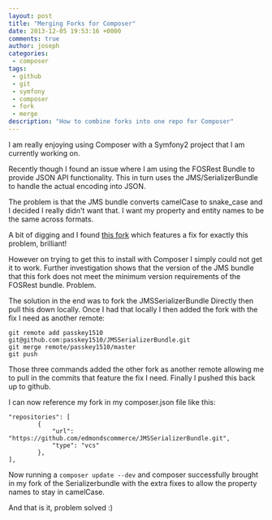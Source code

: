```yaml
---
layout: post
title: "Merging Forks for Composer"
date: 2013-12-05 19:53:16 +0000
comments: true
author: joseph
categories: 
 - composer
tags: 
 - github
 - git
 - symfony
 - composer
 - fork
 - merge
description: "How to combine forks into one repo for Composer"
---
```


I am really enjoying using Composer with a Symfony2 project that I am currently working on.

Recently though I found an issue where I am using the FOSRest Bundle to provide JSON API functionality. This in turn uses the
JMS/SerializerBundle to handle the actual encoding into JSON.

The problem is that the JMS bundle converts camelCase to snake_case and I decided I really didn't want that. I want my property and entity names to be the same across formats.

A bit of digging and I found [this fork](https://github.com/passkey1510/JMSSerializerBundle) which features a fix for exactly this problem, brilliant!

However on trying to get this to install with Composer I simply could not get it to work. Further investigation shows that the version of the JMS bundle that this fork does not meet
the minimum version requirements of the FOSRest bundle. Problem.

The solution in the end was to fork the JMSSerializerBundle Directly then pull this down locally. Once I had that locally I then added the fork with the fix I need as another remote:

```
git remote add passkey1510 git@github.com:passkey1510/JMSSerializerBundle.git
git merge remote/passkey1510/master
git push
```

Those three commands added the other fork as another remote allowing me to pull in the commits that feature the fix I need. Finally I pushed this back up to github.

I can now reference my fork in my composer.json file like this:

```
"repositories": [
        {
            "url": "https://github.com/edmondscommerce/JMSSerializerBundle.git",
            "type": "vcs"
        },
],
```

Now running a ``composer update --dev`` and composer successfully brought in my fork of the Serializerbundle with the extra fixes to allow the property names to stay in camelCase.

And that is it, problem solved :)
